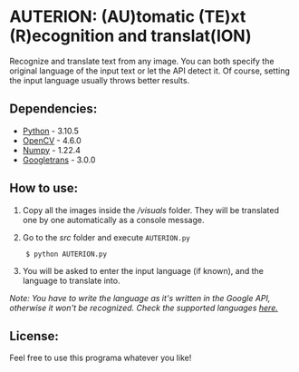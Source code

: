 # AUTERION: (AU)tomatic (TE)xt (R)ecognition and translat(ION)
Recognize and translate text from any image. You can both specify the original language of the input text or let the API detect it. Of course, setting the input language usually throws better results.

## Dependencies:
* [Python](https://www.python.org/doc/) - 3.10.5
* [OpenCV](https://docs.opencv.org/4.6.0/) - 4.6.0
* [Numpy](https://numpy.org/doc/stable/) - 1.22.4
* [Googletrans](https://py-googletrans.readthedocs.io/en/latest/) - 3.0.0

## How to use:
1. Copy all the images inside the */visuals* folder. They will be translated one by one automatically as a console message.

2. Go to the *src* folder and execute `AUTERION.py`
```console
    $ python AUTERION.py
```
3. You will be asked to enter the input language (if known), and the language to translate into.

*Note: You have to write the language as it's written in the Google API, otherwise it won't be recognized. Check the supported languages [here.](https://py-googletrans.readthedocs.io/en/latest/)*

## License:
Feel free to use this programa whatever you like!
